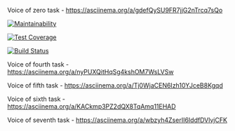 Voice of zero task - https://asciinema.org/a/gdefQySU9FR7jjG2nTrcq7sQo

[![Maintainability](https://api.codeclimate.com/v1/badges/ba6235ad155886bfc371/maintainability)](https://codeclimate.com/github/aic513/project-lvl1-s348/maintainability)

[![Test Coverage](https://api.codeclimate.com/v1/badges/ba6235ad155886bfc371/test_coverage)](https://codeclimate.com/github/aic513/project-lvl1-s348/test_coverage)

[![Build Status](https://travis-ci.org/aic513/project-lvl1-s348.svg?branch=master)](https://travis-ci.org/aic513/project-lvl1-s348)

Voice of fourth task - https://asciinema.org/a/nyPUXQitHqSg4kshOM7WsLVSw

Voice of fifth task - https://asciinema.org/a/Tj0WjaCEN6Izh10YJceB8Kgqd

Voice of sixth task - https://asciinema.org/a/KACkmp3PZ2dQX8TqAmq11EHAD

Voice of seventh task - https://asciinema.org/a/wbzyh4ZserII6IddfDVlvjCFK

